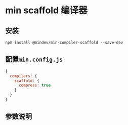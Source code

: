 # min scaffold 编译器

## 安装

```
npm install @mindev/min-compiler-scaffold --save-dev
```


## 配置`min.config.js`

``` js
{
  compilers: {
    scaffold: {
      compress: true
    }
  }
}
```

## 参数说明

